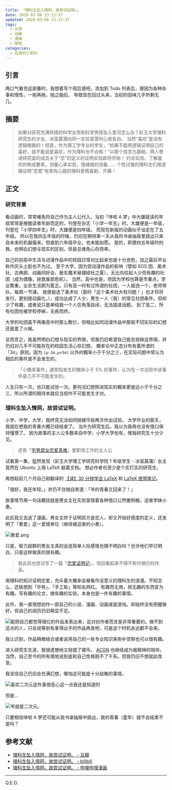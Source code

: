 ```yaml
---
title: 「理科生坠入情网，故尝试证明。」
date: 2020-03-06 23:12:37
updated: 2020-03-06 23:12:37
tags:
  - 分享
  - 动画
  - 漫画
  - 随笔
categories:
  - 云游的小安利
---
```


## 引言

两口气看完这部番时，我想着写个观后感吧。添加到 Todo 列表后，便因为各种杂事和惰性，一拖再拖，抛之脑后。
导致现在回过头来，当初的回味几乎所剩无几。

<!-- more -->

## 摘要

> 如果对研究充满热情的科学女孩和科学男孩坠入爱河怎么办？彩玉大学理科研究生的才女，冰室菖蒲向同一实验室雪村心夜告白。
> 当然“喜欢”是没有逻辑根据的！但是，作为理工学专业的学生，“如果不能用逻辑证明自己的喜好，就不能说是喜欢，作为理科也不合格！”以那个信念为基础，两人卷进研究室的成员关于“恋”的定义的证明实验即将开始！
> 约会实验，了解喜欢的构成要素，测量心率实验，情绪值的测量……
> 个性过强的理科生们用逻辑证明“恋爱”有笑有心跳的理科爱情喜剧，开幕！

## 正文

### 研究背景

看动画时，常常难免将自己作为主人公代入。当初「哆啦 A 梦」中大雄就读的年级常常是根据读者年龄而定的，刊登在杂志「小学一年生」时，大雄便是一年级，刊登在「小学四年生」时，大雄便是四年级。
而现在新版的动画似乎设定在了五年级。
所以在我四五年级的时候，仍旧在期待某一天从我的书桌抽屉里跳出只来自未来的机器猫来。但直到六年级毕业，也未能如愿。
是的，即便四五年级时的我，也明白幻想与现实的区别，但是总难免心存侥幸。

自己的初高中生活与动漫作品中的校园日常对比起来也是十分逊色，加之最后毕业称作灰头土脸也不为过。
至于大学，因为受动漫作品的影响（譬如 SOS 团、美术社、古典部、动画同好会、极东魔术昼寝结社之夏），无比向往起人少而有趣的社团（成为偶像，拯救废部危机）。
当然，高中也是，但因为学校也算是市重点，学业繁重，业余生活颇为匮乏。只有高一时有过所谓的社团，一人报选一个，老师带队，每周一节课。
我便报选了美术社（那时「这个美术社大有问题！」也才将将发行，更别提动画化。），成功达成了人少，男生一人（我）的常见社团条件。但却少了有趣，或者说只是单纯我一个人在角落自闭，无法插进话题。
到了高二，所有社团也被学校停掉，无疾而终。

大学的社团虽不再像高中时那么敷衍，但相比如同动漫作品中那般不切实际的幻想还是差了火候。

总而言之，我虽然明白幻想与现实的界限，但我仍旧希望自己能忽视掉这界限，并仍旧对几乎不可能存在的校园生活心存幻想。
概率论中正态分布有着所谓的「3σ」原则。因为 `(μ-3σ,μ+3σ)` 以外的概率小于千分之三，在实际问题中常认为相应的事件是不会发生的。

> 「小概率事件」通常指发生的概率小于 5% 的事件，认为在一次试验中该事件是几乎不可能发生的。

人生只有一次，也只能试验一次。更何况幻想照进现实的概率更是远小于千分之三，所以所谓的期待本就应当视作不可能发生才对。

### 理科生坠入情网，故尝试证明。

小学、中学、大学，我终究无法如同抛硬币般再次作出试验。
大学毕业的那天，我就在想我的青春大概已经结束了。
当升为研究生后，我以为我再也没有借口保持憧憬了。
因为故事的主人公多数来自中学，小学大学也有，惟独研究生十分少见。

> 还有「[宅男腐女恋爱真难](https://www.bilibili.com/bangumi/play/ss23856)」里职场工作的主人公

试看第一集，猛然发现（彩玉大学理工学研究科学院 1 年级学生 - 冰室菖蒲）女主竟然在 Ubuntu 上用 LaTeX 敲着文档。
想必作者也至少是个实打实的研究生。

再想起前几个月自己刚翻译的 [【译】30 分钟学会 LaTeX](https://www.yunyoujun.cn/share/trans-learn-latex-in-30-minutes/) 和 [LaTeX 使用笔记](https://yunyoujun.cn/note/latex-use-note/)。

「很好，我还年轻。」并仍不住暗自笑道：「爷的青春又回来了！」

故事情节用一句话概括就是男女主在实验室借着各种借口公然撒狗粮，迫害学妹小奏。

此后我又去追了漫画，男女主终于证明双方是恋人，却又开始好感度的定义，还发明了「奏爱」这一爱情单位（继续被迫害的小奏）。

![奏爱.png](https://i.loli.net/2020/03/07/ANPzyVXTgQFC4eJ.png)

只是，智力超群的男女主真的会连简单人际感情也搞不明白吗？也许他们早已明白，只是这样做真的很有趣。

> 我此前也尝试写了一篇「[恋爱证明记](https://www.yunyoujun.cn/creation/novel/proof-of-love/)」，但回看起来不得不称作很烂的作品。

用理科的知识证明恋爱，充斥着大概率会被看作没意义的理科生的浪漫。不知怎么，还联想到「毕导」、「手工耿」等知名网红。
有趣而无用，把无趣的东西变为有趣。写有趣的论文，做有趣的实验，本身也是一件有趣的事情。

此外，我一直很想创作一部自己的小说、漫画、动画或是游戏。却始终没有把握做好。但自己的阅历仍旧稍显不足。

![能把自己都觉得很烂的作品发表出来，这对创作者而言是非常重要的。做不到这点的人，只会说等到有拿得出手的作品再发吧，可是这个时机永远都不会来。](https://i.loli.net/2020/03/07/85gXq2HUc4p97mZ.jpg)

我认识到，作品稍微结合或者说用自己的一些专业知识来弥补空隙也可以很有趣。

进入研究生生涯，我很遗憾地又抛错了硬币。
[ACGN](https://baike.baidu.com/item/ACGN/194297) 也继续成为我精神的陪伴。
当然，自己至今的所有境地说到底和自己性格脱不了干系。但我仍旧不想就此改变。

我坚信自己仍旧会充满幻想，哪怕这可能是十分幼稚的事情。

![喜欢二次元这件事很恶心这一点我还是知道的](https://cdn.jsdelivr.net/gh/YunYouJun/cdn/img/meme/love-er-ci-yuan-is-sick.jpg)

但是...

![爷就是二次元](https://cdn.jsdelivr.net/gh/YunYouJun/cdn/img/meme/i-am-er-ci-yuan.jpg)。

只要相信哆啦 A 梦还可能从我书桌抽屉中跳出，我的青春（童年）就不会结束不是吗？

## 参考文献

- [理科生坠入情网，故尝试证明。 - 豆瓣](https://movie.douban.com/subject/30426867/)
- [理科生坠入情网，故尝试证明。 - bilibili](https://www.bilibili.com/bangumi/play/ep307476)
- [理科生坠入情网，故尝试证明。 - 哔哩哔哩漫画](https://manga.bilibili.com/detail/mc27652)

---

Q.E.D.

